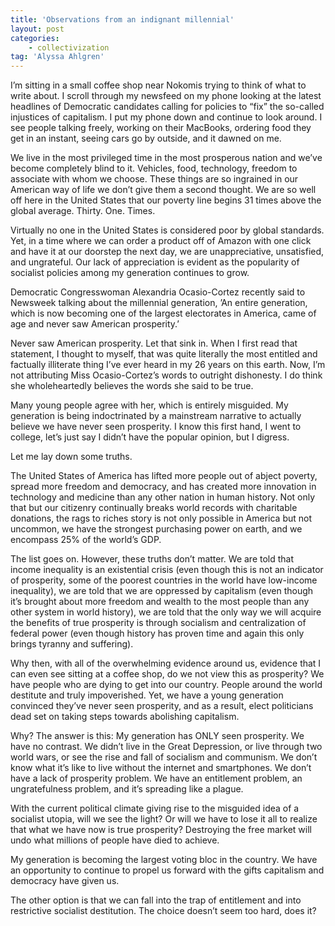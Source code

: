 ```yaml
---
title: 'Observations from an indignant millennial'
layout: post
categories:
    - collectivization
tag: 'Alyssa Ahlgren'
---
```


I’m sitting in a small coffee shop near Nokomis trying to think of what to write about. I scroll through my newsfeed on my phone looking at the latest headlines of Democratic candidates calling for policies to “fix” the so-called injustices of capitalism. I put my phone down and continue to look around. I see people talking freely, working on their MacBooks, ordering food they get in an instant, seeing cars go by outside, and it dawned on me.

We live in the most privileged time in the most prosperous nation and we’ve become completely blind to it. Vehicles, food, technology, freedom to associate with whom we choose. These things are so ingrained in our American way of life we don’t give them a second thought. We are so well off here in the United States that our poverty line begins 31 times above the global average. Thirty. One. Times.

Virtually no one in the United States is considered poor by global standards. Yet, in a time where we can order a product off of Amazon with one click and have it at our doorstep the next day, we are unappreciative, unsatisfied, and ungrateful. Our lack of appreciation is evident as the popularity of socialist policies among my generation continues to grow.

Democratic Congresswoman Alexandria Ocasio-Cortez recently said to Newsweek talking about the millennial generation, ’An entire generation, which is now becoming one of the largest electorates in America, came of age and never saw American prosperity.’

Never saw American prosperity. Let that sink in. When I first read that statement, I thought to myself, that was quite literally the most entitled and factually illiterate thing I’ve ever heard in my 26 years on this earth. Now, I’m not attributing Miss Ocasio-Cortez’s words to outright dishonesty. I do think she wholeheartedly believes the words she said to be true.

Many young people agree with her, which is entirely misguided. My generation is being indoctrinated by a mainstream narrative to actually believe we have never seen prosperity. I know this first hand, I went to college, let’s just say I didn’t have the popular opinion, but I digress.

Let me lay down some truths.

The United States of America has lifted more people out of abject poverty, spread more freedom and democracy, and has created more innovation in technology and medicine than any other nation in human history. Not only that but our citizenry continually breaks world records with charitable donations, the rags to riches story is not only possible in America but not uncommon, we have the strongest purchasing power on earth, and we encompass 25% of the world’s GDP.

The list goes on. However, these truths don’t matter. We are told that income inequality is an existential crisis (even though this is not an indicator of prosperity, some of the poorest countries in the world have low-income inequality), we are told that we are oppressed by capitalism (even though it’s brought about more freedom and wealth to the most people than any other system in world history), we are told that the only way we will acquire the benefits of true prosperity is through socialism and centralization of federal power (even though history has proven time and again this only brings tyranny and suffering).

Why then, with all of the overwhelming evidence around us, evidence that I can even see sitting at a coffee shop, do we not view this as prosperity? We have people who are dying to get into our country. People around the world destitute and truly impoverished. Yet, we have a young generation convinced they’ve never seen prosperity, and as a result, elect politicians dead set on taking steps towards abolishing capitalism.

Why? The answer is this: My generation has ONLY seen prosperity. We have no contrast. We didn’t live in the Great Depression, or live through two world wars, or see the rise and fall of socialism and communism. We don’t know what it’s like to live without the internet and smartphones. We don’t have a lack of prosperity problem. We have an entitlement problem, an ungratefulness problem, and it’s spreading like a plague.

With the current political climate giving rise to the misguided idea of a socialist utopia, will we see the light? Or will we have to lose it all to realize that what we have now is true prosperity? Destroying the free market will undo what millions of people have died to achieve.

My generation is becoming the largest voting bloc in the country. We have an opportunity to continue to propel us forward with the gifts capitalism and democracy have given us.

The other option is that we can fall into the trap of entitlement and into restrictive socialist destitution. The choice doesn’t seem too hard, does it?
